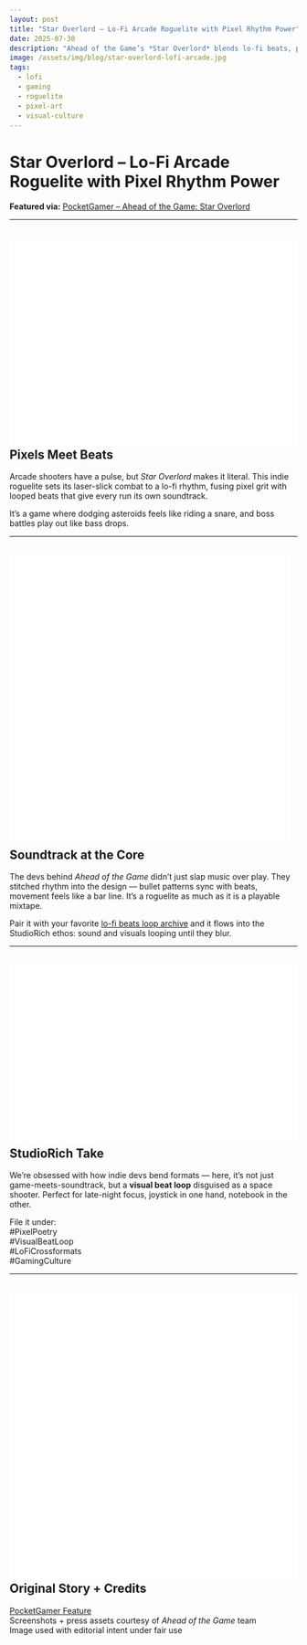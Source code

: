 ```yaml
---
layout: post
title: "Star Overlord – Lo-Fi Arcade Roguelite with Pixel Rhythm Power"
date: 2025-07-30
description: "Ahead of the Game’s *Star Overlord* blends lo-fi beats, pixel aesthetics, and roguelite gameplay into a retro-futurist arcade vibe."
image: /assets/img/blog/star-overlord-lofi-arcade.jpg
tags:
  - lofi
  - gaming
  - roguelite
  - pixel-art
  - visual-culture
---
```


# Star Overlord – Lo-Fi Arcade Roguelite with Pixel Rhythm Power

**Featured via:** [PocketGamer – Ahead of the Game: Star Overlord](https://www.pocketgamer.com/ahead-of-the-game/star-overlord/)

---

## <img src="/assets/icons/gamecontroller.svg" alt="Game Controller icon" class="icon-sm" /> Pixels Meet Beats

Arcade shooters have a pulse, but _Star Overlord_ makes it literal. This indie roguelite sets its laser-slick combat to a lo-fi rhythm, fusing pixel grit with looped beats that give every run its own soundtrack.

It’s a game where dodging asteroids feels like riding a snare, and boss battles play out like bass drops.

---

## <img src="/assets/icons/musicnote.svg" alt="Music Note icon" class="icon-sm" /> Soundtrack at the Core

The devs behind _Ahead of the Game_ didn’t just slap music over play. They stitched rhythm into the design — bullet patterns sync with beats, movement feels like a bar line. It’s a roguelite as much as it is a playable mixtape.

Pair it with your favorite [lo-fi beats loop archive](/tracks/) and it flows into the StudioRich ethos: sound and visuals looping until they blur.

---

## <img src="/assets/icons/eye.svg" alt="Eye icon" class="icon-sm" /> StudioRich Take

We’re obsessed with how indie devs bend formats — here, it’s not just game-meets-soundtrack, but a **visual beat loop** disguised as a space shooter. Perfect for late-night focus, joystick in one hand, notebook in the other.

File it under:  
#PixelPoetry  
#VisualBeatLoop  
#LoFiCrossformats  
#GamingCulture

---

## <img src="/assets/icons/hollow-book.svg" alt="Hollow Book icon" class="icon-sm" /> Original Story + Credits

[PocketGamer Feature](https://www.pocketgamer.com/ahead-of-the-game/star-overlord/)  
Screenshots + press assets courtesy of _Ahead of the Game_ team  
Image used with editorial intent under fair use
